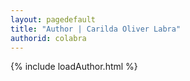 ```yaml
---
layout: pagedefault
title: "Author | Carilda Oliver Labra"
authorid: colabra
---
```


{% include loadAuthor.html %}
